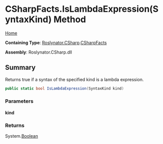 <a name="_Top"></a>

# CSharpFacts\.IsLambdaExpression\(SyntaxKind\) Method

[Home](../../../../README.md#_Top)

**Containing Type**: [Roslynator.CSharp](../../README.md#_Top)\.[CSharpFacts](../README.md#_Top)

**Assembly**: Roslynator\.CSharp\.dll

## Summary

Returns true if a syntax of the specified kind is a lambda expression\.

```csharp
public static bool IsLambdaExpression(SyntaxKind kind)
```

### Parameters

#### kind

### Returns

System\.[Boolean](https://docs.microsoft.com/en-us/dotnet/api/system.boolean)

